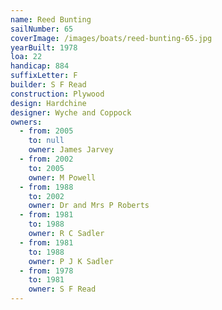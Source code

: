 ```yaml
---
name: Reed Bunting
sailNumber: 65
coverImage: /images/boats/reed-bunting-65.jpg
yearBuilt: 1978
loa: 22
handicap: 884
suffixLetter: F
builder: S F Read
construction: Plywood
design: Hardchine
designer: Wyche and Coppock
owners:
  - from: 2005
    to: null
    owner: James Jarvey
  - from: 2002
    to: 2005
    owner: M Powell
  - from: 1988
    to: 2002
    owner: Dr and Mrs P Roberts
  - from: 1981
    to: 1988
    owner: R C Sadler
  - from: 1981
    to: 1988
    owner: P J K Sadler
  - from: 1978
    to: 1981
    owner: S F Read
---
```

